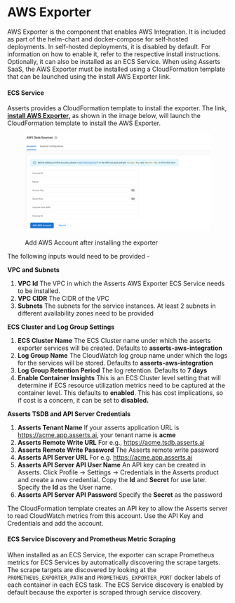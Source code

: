 # AWS Exporter

AWS Exporter is the component that enables AWS Integration. It is included as part of the helm-chart and docker-compose for self-hosted deployments. In self-hosted deployments, it is disabled by default. For information on how to enable it, refer to the respective install instructions. Optionally, it can also be installed as an ECS Service. When using Asserts SaaS, the AWS Exporter must be installed using a CloudFormation template that can be launched using the install AWS Exporter link.

#### ECS Service

Asserts provides a CloudFormation template to install the exporter. The link, [**install AWS Exporter**](https://s3.us-west-2.amazonaws.com/downloads.asserts.ai/aws-integration/ecs/v3/aws-integration-with-api-key.yaml)**,** as shown in the image below, will launch the CloudFormation template to install the AWS Exporter.

<figure><img src="../../../.gitbook/assets/aws-account-datasources.png" alt=""><figcaption><p>Add AWS Account after installing the exporter</p></figcaption></figure>

The following inputs would need to be provided -

**VPC and Subnets**

1. **VPC Id** The VPC in which the Asserts AWS Exporter ECS Service needs to be installed.&#x20;
2. **VPC CIDR** The CIDR of the VPC
3. **Subnets** The subnets for the service instances. At least 2 subnets in different availability zones need to be provided

**ECS Cluster and Log Group Settings**

1. **ECS Cluster Name** The ECS Cluster name under which the asserts exporter services will be created. Defaults to **asserts-aws-integration**
2. **Log Group Name** The CloudWatch log group name under which the logs for the services will be stored. Defaults to **asserts-aws-integration**
3. **Log Group Retention Period** The log retention. Defaults to **7 days**
4. **Enable Container Insights** This is an ECS Cluster level setting that will determine if ECS resource utilization metrics need to be captured at the container level. This defaults to **enabled**. This has cost implications, so if cost is a concern, it can be set to **disabled.**

**Asserts TSDB and API Server Credentials**

1. **Asserts Tenant Name** If your asserts application URL is https://acme.app.asserts.ai, your tenant name is **acme**
2. **Asserts Remote Write URL** For e.g., https://acme.tsdb.asserts.ai
3. **Asserts Remote Write Password** The Asserts remote write password
4. **Asserts API Server URL** For e.g. https://acme.app.asserts.ai
5. **Asserts API Server API User Name** An API key can be created in Asserts. Click Profile -> Settings -> Credentials in the Asserts product and create a new credential. Copy the **Id** and **Secret** for use later. Specify the **Id** as the User name.
6. **Asserts API Server API Password** Specify the **Secret** as the password

The CloudFormation template creates an API key to allow the Asserts server to read CloudWatch metrics from this account. Use the API Key and Credentials and add the account.

#### ECS Service Discovery and Prometheus Metric Scraping

When installed as an ECS Service, the exporter can scrape Prometheus metrics for ECS Services by automatically discovering the scrape targets. The scrape targets are discovered by looking at the `PROMETHEUS_EXPORTER_PATH` and `PROMETHEUS_EXPORTER_PORT` docker labels of each container in each ECS task. The ECS Service discovery is enabled by default because the exporter is scraped through service discovery.

